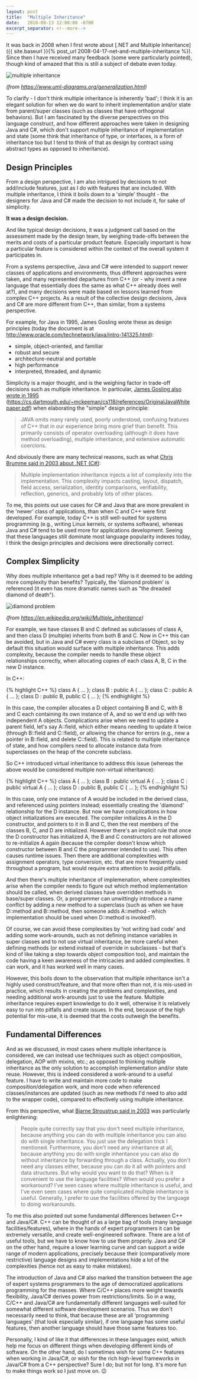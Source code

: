 ```yaml
---
layout: post
title:  "Multiple Inheritance"
date:   2018-09-13 12:00:00 -0700
excerpt_separator: <!--more-->
---
```


It was back in 2008 when I first wrote about [.NET and Multiple Inheritance]({{ site.baseurl }}{% post_url 2008-04-17-net-and-multiple-inheritance %}). Since then I have received many feedback (some were particularly pointed), though kind of amazed that this is still a subject of debate even today.

![multiple inheritance](/assets/20180913-class-multiple-inheritance.png)
<!--more-->

_(from <https://www.uml-diagrams.org/generalization.html>)_

To clarify - I don't think multiple inheritance is inherently 'bad'; I think it is an elegant solution for when we do want to inherit implementation and/or state from parent/super classes (such as classes that have orthogonal behaviors). But I am fascinated by the diverse perspectives on this language construct, and how different approaches were taken in designing Java and C#, which don't support multiple inheritance of implementation and state (some think that inheritance of type, or interfaces, is a form of inheritance too but I tend to think of that as design by contract using abstract types as opposed to inheritance).

## Design Principles

From a design perspective, I am also intrigued by decisions to not add/include features, just as I do with features that are included. With multiple inheritance, I think it boils down to a 'simple' thought - the designers for Java and C# made the decision to not include it, for sake of simplicity.

**It was a design decision.**

And like typical design decisions, it was a judgment call based on the assessment made by the design team, by weighing trade-offs between the merits and costs of a particular product feature. Especially important is how a particular feature is considered within the context of the overall system it participates in.

From a systems perspective, Java and C# were intended to support newer classes of applications and environments, thus different approaches were taken, and many represented departures from C++ (or - why invent a new language that essentially does the same as what C++ already does well at?), and many decisions were made based on lessons learned from complex C++ projects. As a result of the collective design decisions, Java and C# are more different from C++, than similar, from a systems perspective.

For example, for Java in 1995, James Gosling wrote these as design principles (today the document is at <http://www.oracle.com/technetwork/java/intro-141325.html>):
- simple, object-oriented, and familiar
- robust and secure
- architecture-neutral and portable
- high performance
- interpreted, threaded, and dynamic

Simplicity is a major thought, and is the weighing factor in trade-off decisions such as multiple inheritance. In particular, [James Gosling also wrote in 1995](assets/OriginalJavaWhitepaper.pdf) (<https://cs.dartmouth.edu/~mckeeman/cs118/references/OriginalJavaWhitepaper.pdf>) when elaborating the "simple" design principle:

> JAVA omits many rarely used, poorly understood, confusing features of C++ that in our experience bring more grief than beneﬁt. This primarily consists of operator overloading (although it does have method overloading), multiple inheritance, and extensive automatic coercions.

And obviously there are many technical reasons, such as what [Chris Brumme said in 2003 about .NET (C#)](http://dotnetjunkies.com/WebLog/unknownreference/archive/2003/09/04/1401.aspx):

> Multiple implementation inheritance injects a lot of complexity into the implementation. This complexity impacts casting, layout, dispatch, field access, serialization, identity comparisons, verifiability, reflection, generics, and probably lots of other places.

To me, this points out use cases for C# and Java that are more prevalent in the 'newer' class of applications, than when C and C++ were first developed. For example, today C++ is still well-suited for systems programming (e.g., writing Linux kernels, or systems software), whereas Java and C# tend to be used more for applications development. Seeing that these languages still dominate most language popularity indexes today, I think the design principles and decisions were directionally correct.

## Complex Simplicity

Why does multiple inheritance get a bad rep? Why is it deemed to be adding more complexity than benefits? Typically, the 'diamond problem' is referenced (it even has more dramatic names such as "the dreaded diamond of death").

![diamond problem](/assets/20180913-180px-Diamond_inheritance.svg.png)

_(from <https://en.wikipedia.org/wiki/Multiple_inheritance>)_

For example, we have classes B and C defined as subclasses of class A, and then class D (multiple) inherits from both B and C. Now in C++ this can be avoided, but in Java and C# every class is a subclass of Object, so by default this situation would surface with multiple inheritance. This adds complexity, because the compiler needs to handle these object relationships correctly, when allocating copies of each class A, B, C in the new D instance.

In C++:

{% highlight C++ %}
class A { ... };
class B : public A { ... };
class C : public A { ... };
class D : public B, public C { ... };
{% endhighlight %}

In this case, the compiler allocates a D object containing B and C, with B and C each containing its own instance of A, and so we'd end up with two independent A objects. Complications arise when we need to update a parent field, let's say A::field, which either means needing to update it twice (through B::field and C::field), or allowing the chance for errors (e.g., new a pointer in B::field, and delete C::field). This is related to multiple inheritance of state, and how compilers need to allocate instance data from superclasses on the heap of the concrete subclass.

So C++ introduced virtual inheritance to address this issue (whereas the above would be considered multiple non-virtual inheritance):

{% highlight C++ %}
class A { ... };
class B : public virtual A { ... };
class C : public virtual A { ... };
class D : public B, public C { ... };
{% endhighlight %}

In this case, only one instance of A would be included in the derived class, and referenced using pointers instead; essentially creating the 'diamond' relationship for the D instance. But now we have complications in how object initializations are executed. The compiler initializes A in the D constructor, and pointers to it in B and C, then the rest members of the classes B, C, and D are initialized. However there's an implicit rule that once the D constructor has initialized A, the B and C constructors are not allowed to re-initialize A again (because the compiler doesn't know which constructor between B and C the programmer intended to use). This often causes runtime issues. Then there are additional complexities with assignment operators, type conversion, etc. that are more frequently used throughout a program, but would require extra attention to avoid pitfalls.

And then there's multiple inheritance of implemenation, where complexities arise when the compiler needs to figure out which method implementation should be called, when derived classes have overridden methods in base/super classes. Or, a programmer can unwittingly introduce a name conflict by adding a new method to a superclass (such as when we have D::method and B::method, then someone adds A::method - which implementation should be used when D::method is invoked?).

Of course, we can avoid these complexities by 'not writing bad code' and adding some work-arounds, such as not defining instance variables in super classes and to not use virtual inheritance, be more careful when defining methods (or extend instead of override in subclasses - but that's kind of like taking a step towards object composition too), and maintain the code having a keen awareness of the intricacies and added complexities. It can work, and it has worked well in many cases.

However, this boils down to the observation that multiple inheritance isn't a highly used construct/feature, and that more often than not, it is mis-used in practice, which results in creating the problems and complexities, and needing additional work-arounds just to use the feature. Multiple inheritance requires expert knowledge to do it well, otherwise it is relatively easy to run into pitfalls and create issues. In the end, because of the high potential for mis-use, it is deemed that the costs outweigh the benefits.

## Fundamental Differences

And as we discussed, in most cases where multiple inheritance is considered, we can instead use techniques such as object composition, delegation, AOP with mixins, etc.; as opposed to thinking multiple inheritance as the only solution to accomplish implementation and/or state reuse. However, this is indeed considered a work-around to a useful feature. I have to write and maintain more code to make composition/delegation work, and more code when referenced classes/instances are updated (such as new methods I'd need to also add to the wrapper code), compared to effectively using multiple inheritance.

From this perspective, what [Bjarne Stroustrup said in 2003](https://www.artima.com/intv/modern.html) was particularly enlightening:

> People quite correctly say that you don't need multiple inheritance, because anything you can do with multiple inheritance you can also do with single inheritance. You just use the delegation trick I mentioned. Furthermore, you don't need any inheritance at all, because anything you do with single inheritance you can also do without inheritance by forwarding through a class. Actually, you don't need any classes either, because you can do it all with pointers and data structures. But why would you want to do that? When is it convenient to use the language facilities? When would you prefer a workaround? I've seen cases where multiple inheritance is useful, and I've even seen cases where quite complicated multiple inheritance is useful. Generally, I prefer to use the facilities offered by the language to doing workarounds.

To me this also pointed out some fundamental differences between C++ and Java/C#. C++ can be thought of as a large bag of tools (many language facilities/features), where in the hands of expert programmers it can be extremely versatile, and create well-engineered software. There are a lot of useful tools, but we have to know how to use them properly. Java and C# on the other hand, require a lower learning curve and can support a wide range of modern applications, precisely because their (comparatively more restrictive) language designs and implementations hide a lot of the complexities (hence not as easy to make mistakes).

The introduction of Java and C# also marked the transition between the age of expert systems programmers to the age of democratized applications programming for the masses. Where C/C++ places more weight towards flexibility, Java/C# derives power from restrictions/limits. So in a way, C/C++ and Java/C# are fundamentally different languages well-suited for somewhat different software development scenarios. Thus we don't necessarily need to think, that because these are all 'programming languages' (that look especially similar), if one language has some useful features, then another language should have those same features too.

Personally, I kind of like it that differences in these languages exist, which help me focus on different things when developing different kinds of software. On the other hand, do I sometimes wish for some C++ features when working in Java/C#, or wish for the rich high-level frameworks in Java/C# from a C++ perspective? Sure I do; but not for long. It's more fun to make things work so I just move on. 😉
